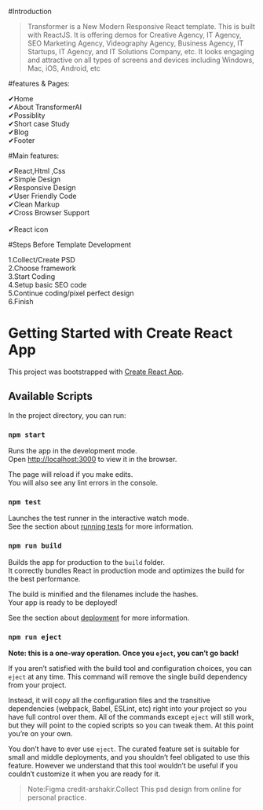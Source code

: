 #Introduction

>Transformer is a New Modern Responsive React template. This is built with ReactJS. It is offering demos for Creative Agency, IT Agency, SEO Marketing Agency, Videography Agency, Business Agency, IT Startups, IT Agency, and IT Solutions Company, etc. It looks engaging and attractive on all types of screens and devices including Windows, Mac, iOS, Android, etc

#features & Pages:

✔Home<br> 
✔About TransformerAI<br> 
✔Possiblity<br> 
✔Short case Study<br> 
✔Blog<br>
✔Footer<br> 


#Main features:

✔React,Html ,Css<br> 
✔Simple Design<br> 
✔Responsive Design<br> 
✔User Friendly Code<br> 
✔Clean Markup<br> 
✔Cross Browser Support<br>  
✔React icon<br> 


#Steps Before Template Development

1.Collect/Create PSD<br> 
2.Choose framework<br> 
3.Start Coding<br> 
4.Setup basic SEO code<br> 
5.Continue coding/pixel perfect design<br> 
6.Finish<br> 


# Getting Started with Create React App

This project was bootstrapped with [Create React App](https://github.com/facebook/create-react-app).

## Available Scripts

In the project directory, you can run:

### `npm start`

Runs the app in the development mode.\
Open [http://localhost:3000](http://localhost:3000) to view it in the browser.

The page will reload if you make edits.\
You will also see any lint errors in the console.

### `npm test`

Launches the test runner in the interactive watch mode.\
See the section about [running tests](https://facebook.github.io/create-react-app/docs/running-tests) for more information.

### `npm run build`

Builds the app for production to the `build` folder.\
It correctly bundles React in production mode and optimizes the build for the best performance.

The build is minified and the filenames include the hashes.\
Your app is ready to be deployed!

See the section about [deployment](https://facebook.github.io/create-react-app/docs/deployment) for more information.

### `npm run eject`

**Note: this is a one-way operation. Once you `eject`, you can’t go back!**

If you aren’t satisfied with the build tool and configuration choices, you can `eject` at any time. This command will remove the single build dependency from your project.

Instead, it will copy all the configuration files and the transitive dependencies (webpack, Babel, ESLint, etc) right into your project so you have full control over them. All of the commands except `eject` will still work, but they will point to the copied scripts so you can tweak them. At this point you’re on your own.

You don’t have to ever use `eject`. The curated feature set is suitable for small and middle deployments, and you shouldn’t feel obligated to use this feature. However we understand that this tool wouldn’t be useful if you couldn’t customize it when you are ready for it.


>Note:Figma credit-arshakir.Collect This psd design from online for personal practice.
